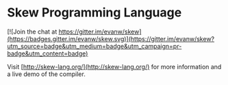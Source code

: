 # Skew Programming Language

[![Join the chat at https://gitter.im/evanw/skew](https://badges.gitter.im/evanw/skew.svg)](https://gitter.im/evanw/skew?utm_source=badge&utm_medium=badge&utm_campaign=pr-badge&utm_content=badge)

Visit [http://skew-lang.org/](http://skew-lang.org/) for more information and a live demo of the compiler.

